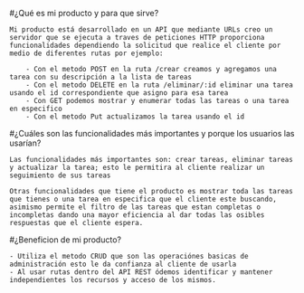 #¿Qué es mi producto y para que sirve?

    Mi producto está desarrollado en un API que mediante URLs creo un servidor que se ejecuta a traves de peticiones HTTP proporciona funcionalidades dependiendo la solicitud que realice el cliente por medio de diferentes rutas por ejemplo:

        - Con el metodo POST en la ruta /crear creamos y agregamos una tarea con su descripción a la lista de tareas
        - Con el metodo DELETE en la ruta /eliminar/:id eliminar una tarea usando el id correspondiente que asigno para esa tarea
        - Con GET podemos mostrar y enumerar todas las tareas o una tarea en especifico
        - Con el metodo Put actualizamos la tarea usando el id


#¿Cuáles son las funcionalidades más importantes y porque los usuarios las usarían?

    Las funcionalidades más importantes son: crear tareas, eliminar tareas y actualizar la tarea; esto le permitira al cliente realizar un seguimiento de sus tareas

    Otras funcionalidades que tiene el producto es mostrar toda las tareas que tienes o una tarea en especifica que el cliente este buscando, asimismo permite el filtro de las tareas que estan completas o incompletas dando una mayor eficiencia al dar todas las osibles respuestas que el cliente espera.

#¿Beneficion de mi producto?

    - Utiliza el metodo CRUD que son las operaciónes basicas de administración esto le da confianza al cliente de usarla
    - Al usar rutas dentro del API REST ódemos identificar y mantener independientes los recursos y acceso de los mismos.